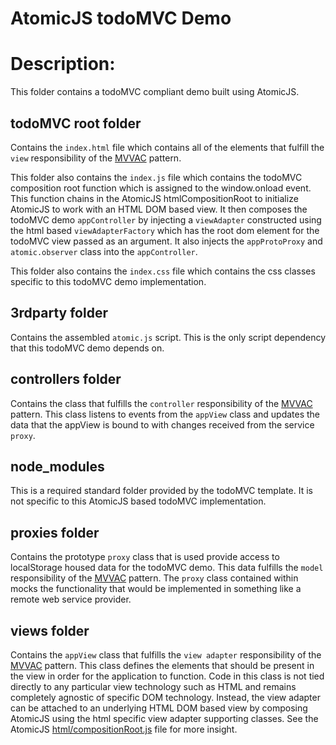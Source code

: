 AtomicJS todoMVC Demo
======

# Description:
This folder contains a todoMVC compliant demo built using AtomicJS.

## todoMVC root folder
Contains the `index.html` file which contains all of the elements that fulfill the `view` responsibility of the [MVVAC](http://tyreejackson.com/model-view-view-adapter-controller-with-atomicjs/) pattern.

This folder also contains the `index.js` file which contains the todoMVC composition root function which is assigned to the window.onload event.  This function chains in the AtomicJS htmlCompositionRoot to initialize AtomicJS to work with an HTML DOM based view.  It then composes the todoMVC demo `appController` by injecting a `viewAdapter` constructed using the html based `viewAdapterFactory` which has the root dom element for the todoMVC view passed as an argument.  It also injects the `appProtoProxy` and `atomic.observer` class into the `appController`.

This folder also contains the `index.css` file which contains the css classes specific to this todoMVC demo implementation.

## 3rdparty folder
Contains the assembled `atomic.js` script.  This is the only script dependency that this todoMVC demo depends on.

## controllers folder
Contains the class that fulfills the `controller` responsibility of the [MVVAC](http://tyreejackson.com/model-view-view-adapter-controller-with-atomicjs/) pattern.  This class listens to events from the `appView` class and updates the data that the appView is bound to with changes received from the service `proxy`.

## node_modules
This is a required standard folder provided by the todoMVC template.  It is not specific to this AtomicJS based todoMVC implementation.

## proxies folder
Contains the prototype `proxy` class that is used provide access to localStorage housed data for the todoMVC demo.  This data fulfills the `model` responsibility of the [MVVAC](http://tyreejackson.com/model-view-view-adapter-controller-with-atomicjs/) pattern.  The `proxy` class contained within mocks the functionality that would be implemented in something like a remote web service provider.

## views folder
Contains the `appView` class that fulfills the `view adapter` responsibility of the [MVVAC](http://tyreejackson.com/model-view-view-adapter-controller-with-atomicjs/) pattern.  This class defines the elements that should be present in the view in order for the application to function.  Code in this class is not tied directly to any particular view technology such as HTML and remains completely agnostic of specific DOM technology.  Instead, the view adapter can be attached to an underlying HTML DOM based view by composing AtomicJS using the html specific view adapter supporting classes.  See the AtomicJS [html/compositionRoot.js](https://github.com/TyreeJackson/atomic/blob/TyreeJackson-screen-capturing/AtomicJS/atomic/scripts/html/compositionRoot.js) file for more insight.

